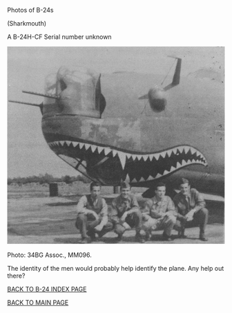 
Photos of B-24s






 




(Sharkmouth)  

A B-24H-CF Serial number unknown  
  

![](Shark.jpg)  

Photo: 34BG Assoc., MM096.  

The identity of the men would probably help identify the plane. Any help out there?  
  

[BACK TO B-24 INDEX PAGE](ValorToVictory/000b24s.md)  

[BACK TO MAIN PAGE](ValorToVictory/index.html)


